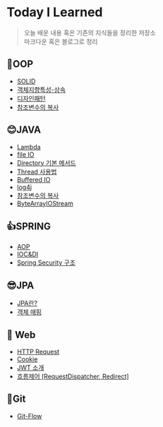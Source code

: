 # Today I Learned
> 오늘 배운 내용 혹은 기존의 지식들을 정리한 저장소 <br/>
> 마크다운 혹은 블로그로 정리

## 🙌OOP
- [SOLID](https://github.com/hyojin107/TIL/blob/main/OOP/SOLID.md)
- [객체지향특성-상속](https://github.com/hyojin107/TIL/blob/main/OOP/%EA%B0%9D%EC%B2%B4%EC%A7%80%ED%96%A5%ED%8A%B9%EC%84%B1-%EC%83%81%EC%86%8D.md)
- [디자인패턴](https://github.com/hyojin107/TIL/blob/main/OOP/%EB%94%94%EC%9E%90%EC%9D%B8%ED%8C%A8%ED%84%B4.md)
- [참조변수의 복사](https://github.com/hyojin107/TIL/blob/main/OOP/%EC%B0%B8%EC%A1%B0%EB%B3%80%EC%88%98%EC%9D%98%20%EB%B3%B5%EC%82%AC.md)

## 😊JAVA
- [Lambda](https://github.com/hyojin107/TIL/blob/main/java/Lambda.md)
- [file IO](https://hyojin-blog.tistory.com/8)
- [Directory 기본 메서드](https://hyojin-blog.tistory.com/10)
- [Thread 사용법](https://hyojin-blog.tistory.com/11)
- [Buffered IO](https://hyojin-blog.tistory.com/12)
- [log4j](https://hyojin-blog.tistory.com/13)
- [참조변수의 복사](https://hyojin-blog.tistory.com/14)
- [ByteArrayIOStream](https://hyojin-blog.tistory.com/9)

## 👍SPRING
- [AOP](https://github.com/hyojin107/TIL/blob/main/spring/AOP.md)
- [IOC&DI](https://github.com/hyojin107/TIL/blob/main/spring/IOC&DI.md)
- [Spring Security 구조](https://hyojin-blog.tistory.com/15)

## 😎JPA
- [JPA란?](https://hyojin-blog.tistory.com/5)
- [객체 매핑](https://hyojin-blog.tistory.com/16)

## 🐣 Web
- [HTTP Request](https://hyojin-blog.tistory.com/20)
- [Cookie](https://hyojin-blog.tistory.com/17)
- [JWT 소개](https://hyojin-blog.tistory.com/18)
- [흐름제어 [RequestDispatcher, Redirect]](https://hyojin-blog.tistory.com/19)

## 🎈Git
- [Git-Flow](https://hyojin-blog.tistory.com/7)


